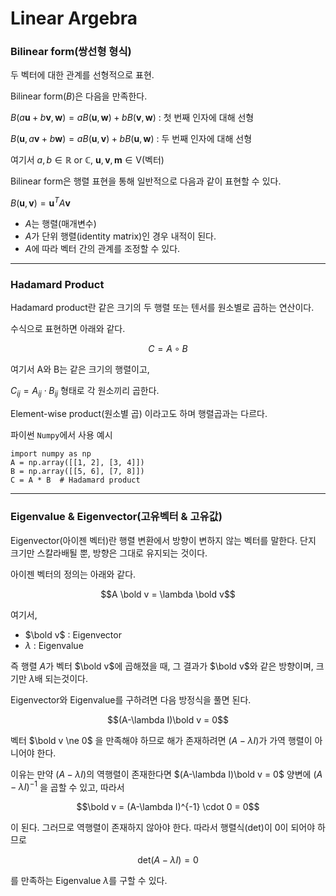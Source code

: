 # Linear Argebra

### Bilinear form(쌍선형 형식)

두 벡터에 대한 관계를 선형적으로 표현.

Bilinear form($B$)은 다음을 만족한다.

$B(a\mathbf u+b\mathbf v,\mathbf w)=aB(\mathbf u,\mathbf w)+bB(\mathbf v,\mathbf w)$ : 첫 번째 인자에 대해 선형

$B(\mathbf u,a\mathbf v+b\mathbf w)=aB(\mathbf u,\mathbf v)+bB(\mathbf u,\mathbf w)$ : 두 번째 인자에 대해 선형

여기서 $a, b \in \mathbb R$ or $\mathbb C$, $\mathbf u, \mathbf v, \mathbf m \in \mathrm V$(벡터)

Bilinear form은 행렬 표현을 통해 일반적으로 다음과 같이 표현할 수 있다.

$B(\mathbf u, \mathbf v) = \mathbf u^T A \mathbf v$

- $A$는 행렬(매개변수)
- $A$가 단위 행렬(identity matrix)인 경우 내적이 된다.
- $A$에 따라 벡터 간의 관계를 조정할 수 있다.

---

### Hadamard Product

Hadamard product란 같은 크기의 두 행렬 또는 텐서를 원소별로 곱하는 연산이다.

수식으로 표현하면 아래와 같다.

$$C = A \circ B$$

여기서 A와 B는 같은 크기의 행렬이고,

$C_{ij} = A_{ij} \cdot B_{ij}$ 형태로 각 원소끼리 곱한다.

Element-wise product(원소별 곱) 이라고도 하며 행렬곱과는 다르다.

파이썬 `Numpy`에서 사용 예시
```python3
import numpy as np
A = np.array([[1, 2], [3, 4]])
B = np.array([[5, 6], [7, 8]])
C = A * B  # Hadamard product
```

---

### Eigenvalue & Eigenvector(고유벡터 & 고유값)

Eigenvector(아이젠 벡터)란 행렬 변환에서 방향이 변하지 않는 벡터를 말한다. 단지 크기만 스칼라배될 뿐, 방향은 그대로 유지되는 것이다.

아이젠 벡터의 정의는 아래와 같다.

$$A \bold v = \lambda \bold v$$

여기서,
- $\bold v$ : Eigenvector
- $\lambda$ : Eigenvalue

즉 행렬 $A$가 벡터 $\bold v$에 곱해졌을 때, 그 결과가 $\bold v$와 같은 방향이며, 크기만 $\lambda$배 되는것이다.

Eigenvector와 Eigenvalue를 구하려면 다음 방정식을 풀면 된다.

$$(A-\lambda I)\bold v = 0$$

벡터 $\bold v \ne 0$ 을 만족해야 하므로 해가 존재하려면 $(A-\lambda I)$가 가역 행렬이 아니어야 한다. 

이유는 만약 $(A-\lambda I)$의 역행렬이 존재한다면 $(A-\lambda I)\bold v = 0$ 양변에 $(A-\lambda I)^{-1}$ 을 곱할 수 있고, 따라서

$$\bold v = (A-\lambda I)^{-1} \cdot 0 = 0$$

이 된다. 그러므로 역행렬이 존재하지 않아야 한다. 따라서 행렬식(det)이 0이 되어야 하므로

$$\textrm{det}(A-\lambda I) = 0$$

를 만족하는 Eigenvalue $\lambda$를 구할 수 있다.